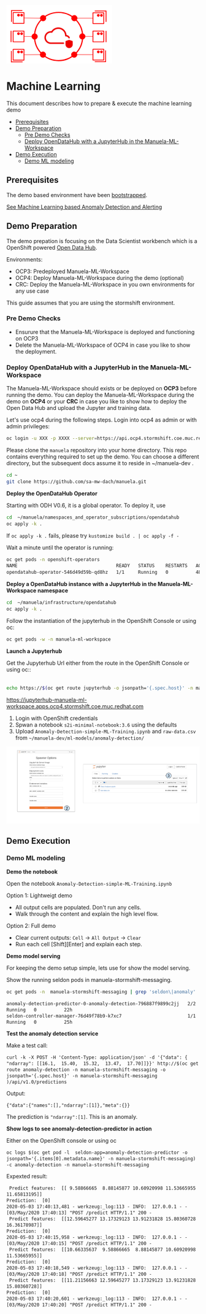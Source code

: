 ![MANUela Logo](./images/logo.png)

# Machine Learning <!-- omit in toc -->
This document describes how to prepare & execute the machine learning demo

- [Prerequisites](#prerequisites)
- [Demo Preparation](#demo-preparation)
  - [Pre Demo Checks](#pre-demo-checks)
  - [Deploy OpenDataHub with a JupyterHub in the Manuela-ML-Workspace](#deploy-opendatahub-with-a-jupyterhub-in-the-manuela-ml-workspace)
- [Demo Execution](#demo-execution)
  - [Demo ML modeling](#demo-ml-modeling)

## Prerequisites

The demo based environment have been [bootstrapped](BOOTSTRAP.md).

[See Machine Learning based Anomaly Detection and Alerting](BOOTSTRAP.md#machine-learning-based-anomaly-detection-and-alerting-optional)

## Demo Preparation

The demo prepation is focusing on the Data Scientist workbench which is a OpenShift powered  [Open Data Hub](https://opendatahub.io/).

Environments:
- OCP3: Predeployed Manuela-ML-Workspace
- OCP4: Deploy Manuela-ML-Workspace during the demo (optional)
- CRC: Deploy the Manuela-ML-Workspace in you own environments for any use case

This guide assumes that you are using the stormshift environment.

### Pre Demo Checks
- Ensurure that the Manuela-ML-Workspace is deployed and functioning on OCP3
- Delete the Manuela-ML-Workspace of OCP4 in case you like to show the deployment.

### Deploy OpenDataHub with a JupyterHub in the Manuela-ML-Workspace

The Manuela-ML-Workspace should exists or be deployed on **OCP3** before running the demo.
You can deploy the Manuela-ML-Workspace during the demo on **OCP4** or your **CRC** in case you like to show how to deploy the Open Data Hub and upload the Jupyter and training data.

Let's use ocp4 during the following steps. Login into ocp4 as admin or with admin privileges:
```bash
oc login -u XXX -p XXXX --server=https://api.ocp4.stormshift.coe.muc.redhat.com:6443
```

Please clone the  ```manuela``` repository into your home directory. This repo contains everything required to set up the  demo. You can choose a different directory, but the subsequent docs assume it to reside in ~/manuela-dev .

```bash
cd ~
git clone https://github.com/sa-mw-dach/manuela.git
```

**Deploy the OpenDataHub Operator**

Starting with ODH V0.6, it is a global operator. To deploy it, use

```bash
cd  ~/manuela/namespaces_and_operator_subscriptions/opendatahub
oc apply -k .
```
If ```oc apply -k .``` fails, please try ``` kustomize build . | oc apply -f - ```

Wait a minute until the operator is running:
```bash
oc get pods -n openshift-operators
NAME                                    READY   STATUS    RESTARTS   AGE
opendatahub-operator-546d49d59b-qd8hz   1/1     Running   0          48s
```


**Deploy a OpenDataHub instance with a JupyterHub in the Manuela-ML-Workspace namespace**
```bash
cd  ~/manuela/infrastructure/opendatahub
oc apply -k . 
```


Follow the instantiation of the jupyterhub in the OpenShift Console or using oc:  
```bash
oc get pods -w -n manuela-ml-workspace
```

**Launch a Jupyterhub**  

Get the Jupyterhub Url either from the route in the OpenShift Console or using oc::

```bash

echo https://$(oc get route jupyterhub -o jsonpath='{.spec.host}' -n manuela-ml-workspace )
```
https://jupyterhub-manuela-ml-workspace.apps.ocp4.stormshift.coe.muc.redhat.com

1. Login with OpenShift credentials
2. Spwan a notebook ```s2i-minimal-notebook:3.6``` using the defaults
3. Upload ```Anomaly-Detection-simple-ML-Training.ipynb``` and ```raw-data.csv``` from ```~/manuela-dev/ml-models/anomaly-detection/```
   

![launch-jupyter](./images/launch-jupyter.png)


## Demo Execution

### Demo ML modeling

**Demo the notebook**

Open the notebook ```Anomaly-Detection-simple-ML-Training.ipynb```

Option 1: Lightweigt demo
- All output cells are populated. Don't run any cells. 
- Walk through the content and explain the high level flow.

Option 2: Full demo
- Clear current outputs: ```Cell``` -> ```All Output``` -> ```Clear```
- Run each cell \[Shift]\[Enter] and explain each step.

**Demo model serving**

For keeping the demo setup simple, lets use  for show the model serving.

Show the running seldon pods in manuela-stormshift-messaging.

```bash
oc get pods -n  manuela-stormshift-messaging | grep 'seldon\|anomaly'
```

```
anomaly-detection-predictor-0-anomaly-detection-796887f9899c2jj   2/2     Running   0          22h
seldon-controller-manager-76d49f78b9-k7xc7                        1/1     Running   0          25h
```

**Test the anomaly detection service** 

Make a test call:
```
curl -k -X POST -H 'Content-Type: application/json' -d '{"data": { "ndarray": [[16.1,  15.40,  15.32,  13.47,  17.70]]}}' http://$(oc get route anomaly-detection -n manuela-stormshift-messaging -o jsonpath='{.spec.host}' -n manuela-stormshift-messaging )/api/v1.0/predictions
```

Output: 
```
{"data":{"names":[],"ndarray":[1]},"meta":{}}
```

The prediction is ```"ndarray":[1]```. This is an anomaly.




**Show logs to see anomaly-detection-predictor in action**

Either on the OpenShift console or using oc
```
oc logs $(oc get pod -l  seldon-app=anomaly-detection-predictor -o jsonpath='{.items[0].metadata.name}' -n manuela-stormshift-messaging) -c anomaly-detection -n manuela-stormshift-messaging
```

Expexted result:
```
 Predict features:  [[ 9.58866665  8.88145877 10.60920998 11.53665955 11.65813195]]
Prediction:  [0]
2020-05-03 17:40:13,481 - werkzeug:_log:113 - INFO:  127.0.0.1 - - [03/May/2020 17:40:13] "POST /predict HTTP/1.1" 200 -
 Predict features:  [[12.59645277 13.17329123 13.91231828 15.80360728 16.36178987]]
Prediction:  [0]
2020-05-03 17:40:15,958 - werkzeug:_log:113 - INFO:  127.0.0.1 - - [03/May/2020 17:40:15] "POST /predict HTTP/1.1" 200 -
 Predict features:  [[10.66335637  9.58866665  8.88145877 10.60920998 11.53665955]]
Prediction:  [0]
2020-05-03 17:40:18,549 - werkzeug:_log:113 - INFO:  127.0.0.1 - - [03/May/2020 17:40:18] "POST /predict HTTP/1.1" 200 -
 Predict features:  [[11.21156663 12.59645277 13.17329123 13.91231828 15.80360728]]
Prediction:  [0]
2020-05-03 17:40:20,601 - werkzeug:_log:113 - INFO:  127.0.0.1 - - [03/May/2020 17:40:20] "POST /predict HTTP/1.1" 200 -


```
